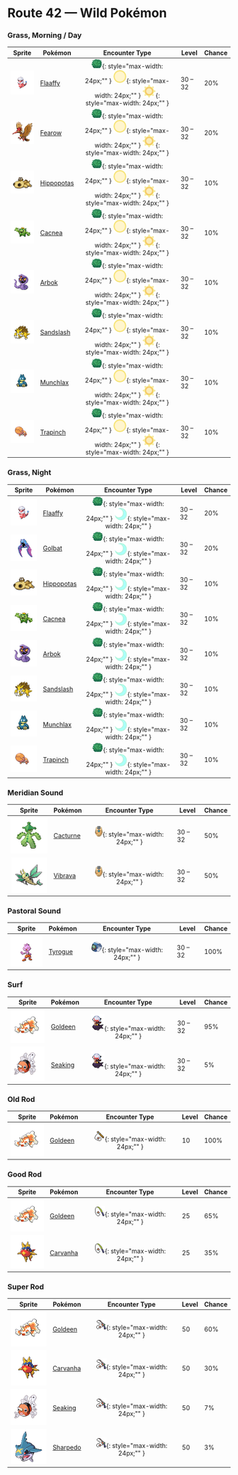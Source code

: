 # Route 42 — Wild Pokémon

### Grass, Morning / Day

| Sprite | Pokémon | Encounter Type | Level | Chance |
|:------:|---------|:--------------:|-------|--------|
| ![Flaaffy](../../assets/sprites/flaaffy/front.gif "Flaaffy: Its fluffy fleece easily stores electricity. Its rubbery hide keeps it from being electrocuted.") | [Flaaffy](../../pokemon/flaaffy.md) | ![Grass](../../assets/encounter_types/grass.png "Grass"){: style="max-width: 24px;"" } ![Morning](../../assets/encounter_types/morning.png "Morning"){: style="max-width: 24px;"" } ![Day](../../assets/encounter_types/day.png "Day"){: style="max-width: 24px;"" }| 30 – 32 | 20% |
| ![Fearow](../../assets/sprites/fearow/front.gif "Fearow: It cleverly uses its thin, long beak to pluck and eat small insects that hide under the ground.") | [Fearow](../../pokemon/fearow.md) | ![Grass](../../assets/encounter_types/grass.png "Grass"){: style="max-width: 24px;"" } ![Morning](../../assets/encounter_types/morning.png "Morning"){: style="max-width: 24px;"" } ![Day](../../assets/encounter_types/day.png "Day"){: style="max-width: 24px;"" }| 30 – 32 | 20% |
| ![Hippopotas](../../assets/sprites/hippopotas/front.gif "Hippopotas: It shrouds itself in sand to ward off germs. It travels easily through the sands of the desert.") | [Hippopotas](../../pokemon/hippopotas.md) | ![Grass](../../assets/encounter_types/grass.png "Grass"){: style="max-width: 24px;"" } ![Morning](../../assets/encounter_types/morning.png "Morning"){: style="max-width: 24px;"" } ![Day](../../assets/encounter_types/day.png "Day"){: style="max-width: 24px;"" }| 30 – 32 | 10% |
| ![Cacnea](../../assets/sprites/cacnea/front.gif "Cacnea: It lives in arid locations. Its yellow flowers bloom once a year.") | [Cacnea](../../pokemon/cacnea.md) | ![Grass](../../assets/encounter_types/grass.png "Grass"){: style="max-width: 24px;"" } ![Morning](../../assets/encounter_types/morning.png "Morning"){: style="max-width: 24px;"" } ![Day](../../assets/encounter_types/day.png "Day"){: style="max-width: 24px;"" }| 30 – 32 | 10% |
| ![Arbok](../../assets/sprites/arbok/front.gif "Arbok: With a very vengeful nature, it won’t give up the chase, no matter how far, once it targets its prey.") | [Arbok](../../pokemon/arbok.md) | ![Grass](../../assets/encounter_types/grass.png "Grass"){: style="max-width: 24px;"" } ![Morning](../../assets/encounter_types/morning.png "Morning"){: style="max-width: 24px;"" } ![Day](../../assets/encounter_types/day.png "Day"){: style="max-width: 24px;"" }| 30 – 32 | 10% |
| ![Sandslash](../../assets/sprites/sandslash/front.gif "Sandslash: If it digs at an incredible pace, it may snap off its spikes and claws. They grow back in a day.") | [Sandslash](../../pokemon/sandslash.md) | ![Grass](../../assets/encounter_types/grass.png "Grass"){: style="max-width: 24px;"" } ![Morning](../../assets/encounter_types/morning.png "Morning"){: style="max-width: 24px;"" } ![Day](../../assets/encounter_types/day.png "Day"){: style="max-width: 24px;"" }| 30 – 32 | 10% |
| ![Munchlax](../../assets/sprites/munchlax/front.gif "Munchlax: It conceals food under the long fur on its body. It carts around this food stash and swallows it without chewing.") | [Munchlax](../../pokemon/munchlax.md) | ![Grass](../../assets/encounter_types/grass.png "Grass"){: style="max-width: 24px;"" } ![Morning](../../assets/encounter_types/morning.png "Morning"){: style="max-width: 24px;"" } ![Day](../../assets/encounter_types/day.png "Day"){: style="max-width: 24px;"" }| 30 – 32 | 10% |
| ![Trapinch](../../assets/sprites/trapinch/front.gif "Trapinch: Its nest is a sloped, bowl-like pit in the desert. Once something has fallen in, there is no escape.") | [Trapinch](../../pokemon/trapinch.md) | ![Grass](../../assets/encounter_types/grass.png "Grass"){: style="max-width: 24px;"" } ![Morning](../../assets/encounter_types/morning.png "Morning"){: style="max-width: 24px;"" } ![Day](../../assets/encounter_types/day.png "Day"){: style="max-width: 24px;"" }| 30 – 32 | 10% |

### Grass, Night

| Sprite | Pokémon | Encounter Type | Level | Chance |
|:------:|---------|:--------------:|-------|--------|
| ![Flaaffy](../../assets/sprites/flaaffy/front.gif "Flaaffy: Its fluffy fleece easily stores electricity. Its rubbery hide keeps it from being electrocuted.") | [Flaaffy](../../pokemon/flaaffy.md) | ![Grass](../../assets/encounter_types/grass.png "Grass"){: style="max-width: 24px;"" } ![Night](../../assets/encounter_types/night.png "Night"){: style="max-width: 24px;"" }| 30 – 32 | 20% |
| ![Golbat](../../assets/sprites/golbat/front.gif "Golbat: It can drink more than 10 ounces of blood at once. If it has too much, it gets heavy and flies clumsily.") | [Golbat](../../pokemon/golbat.md) | ![Grass](../../assets/encounter_types/grass.png "Grass"){: style="max-width: 24px;"" } ![Night](../../assets/encounter_types/night.png "Night"){: style="max-width: 24px;"" }| 30 – 32 | 20% |
| ![Hippopotas](../../assets/sprites/hippopotas/front.gif "Hippopotas: It shrouds itself in sand to ward off germs. It travels easily through the sands of the desert.") | [Hippopotas](../../pokemon/hippopotas.md) | ![Grass](../../assets/encounter_types/grass.png "Grass"){: style="max-width: 24px;"" } ![Night](../../assets/encounter_types/night.png "Night"){: style="max-width: 24px;"" }| 30 – 32 | 10% |
| ![Cacnea](../../assets/sprites/cacnea/front.gif "Cacnea: It lives in arid locations. Its yellow flowers bloom once a year.") | [Cacnea](../../pokemon/cacnea.md) | ![Grass](../../assets/encounter_types/grass.png "Grass"){: style="max-width: 24px;"" } ![Night](../../assets/encounter_types/night.png "Night"){: style="max-width: 24px;"" }| 30 – 32 | 10% |
| ![Arbok](../../assets/sprites/arbok/front.gif "Arbok: With a very vengeful nature, it won’t give up the chase, no matter how far, once it targets its prey.") | [Arbok](../../pokemon/arbok.md) | ![Grass](../../assets/encounter_types/grass.png "Grass"){: style="max-width: 24px;"" } ![Night](../../assets/encounter_types/night.png "Night"){: style="max-width: 24px;"" }| 30 – 32 | 10% |
| ![Sandslash](../../assets/sprites/sandslash/front.gif "Sandslash: If it digs at an incredible pace, it may snap off its spikes and claws. They grow back in a day.") | [Sandslash](../../pokemon/sandslash.md) | ![Grass](../../assets/encounter_types/grass.png "Grass"){: style="max-width: 24px;"" } ![Night](../../assets/encounter_types/night.png "Night"){: style="max-width: 24px;"" }| 30 – 32 | 10% |
| ![Munchlax](../../assets/sprites/munchlax/front.gif "Munchlax: It conceals food under the long fur on its body. It carts around this food stash and swallows it without chewing.") | [Munchlax](../../pokemon/munchlax.md) | ![Grass](../../assets/encounter_types/grass.png "Grass"){: style="max-width: 24px;"" } ![Night](../../assets/encounter_types/night.png "Night"){: style="max-width: 24px;"" }| 30 – 32 | 10% |
| ![Trapinch](../../assets/sprites/trapinch/front.gif "Trapinch: Its nest is a sloped, bowl-like pit in the desert. Once something has fallen in, there is no escape.") | [Trapinch](../../pokemon/trapinch.md) | ![Grass](../../assets/encounter_types/grass.png "Grass"){: style="max-width: 24px;"" } ![Night](../../assets/encounter_types/night.png "Night"){: style="max-width: 24px;"" }| 30 – 32 | 10% |

### Meridian Sound

| Sprite | Pokémon | Encounter Type | Level | Chance |
|:------:|---------|:--------------:|-------|--------|
| ![Cacturne](../../assets/sprites/cacturne/front.gif "Cacturne: Packs of them follow travelers through the desert until the travelers can no longer move.") | [Cacturne](../../pokemon/cacturne.md) | ![Meridian Sound](../../assets/encounter_types/meridian_sound.png "Meridian Sound"){: style="max-width: 24px;"" }| 30 – 32 | 50% |
| ![Vibrava](../../assets/sprites/vibrava/front.gif "Vibrava: It vibrates its wings vigorously, creating ultrasonic waves that cause serious headaches.") | [Vibrava](../../pokemon/vibrava.md) | ![Meridian Sound](../../assets/encounter_types/meridian_sound.png "Meridian Sound"){: style="max-width: 24px;"" }| 30 – 32 | 50% |

### Pastoral Sound

| Sprite | Pokémon | Encounter Type | Level | Chance |
|:------:|---------|:--------------:|-------|--------|
| ![Tyrogue](../../assets/sprites/tyrogue/front.gif "Tyrogue: Even though it is small, it can’t be ignored because it will slug any handy target without warning.") | [Tyrogue](../../pokemon/tyrogue.md) | ![Pastoral Sound](../../assets/encounter_types/pastoral_sound.png "Pastoral Sound"){: style="max-width: 24px;"" }| 30 – 32 | 100% |

### Surf

| Sprite | Pokémon | Encounter Type | Level | Chance |
|:------:|---------|:--------------:|-------|--------|
| ![Goldeen](../../assets/sprites/goldeen/front.gif "Goldeen: A strong swimmer, it is capable of swimming nonstop up fast streams at a steady speed of five knots per hour.") | [Goldeen](../../pokemon/goldeen.md) | ![Surf](../../assets/encounter_types/surf.png "Surf"){: style="max-width: 24px;"" }| 30 – 32 | 95% |
| ![Seaking](../../assets/sprites/seaking/front.gif "Seaking: Using its horn, it bores holes in riverbed boulders, making nests to prevent its eggs from washing away.") | [Seaking](../../pokemon/seaking.md) | ![Surf](../../assets/encounter_types/surf.png "Surf"){: style="max-width: 24px;"" }| 30 – 32 | 5% |

### Old Rod

| Sprite | Pokémon | Encounter Type | Level | Chance |
|:------:|---------|:--------------:|-------|--------|
| ![Goldeen](../../assets/sprites/goldeen/front.gif "Goldeen: A strong swimmer, it is capable of swimming nonstop up fast streams at a steady speed of five knots per hour.") | [Goldeen](../../pokemon/goldeen.md) | ![Old Rod](../../assets/encounter_types/old_rod.png "Old Rod"){: style="max-width: 24px;"" }| 10 | 100% |

### Good Rod

| Sprite | Pokémon | Encounter Type | Level | Chance |
|:------:|---------|:--------------:|-------|--------|
| ![Goldeen](../../assets/sprites/goldeen/front.gif "Goldeen: A strong swimmer, it is capable of swimming nonstop up fast streams at a steady speed of five knots per hour.") | [Goldeen](../../pokemon/goldeen.md) | ![Good Rod](../../assets/encounter_types/good_rod.png "Good Rod"){: style="max-width: 24px;"" }| 25 | 65% |
| ![Carvanha](../../assets/sprites/carvanha/front.gif "Carvanha: They form packs to attack boats and rip out their hulls to sink them. They live in rivers in the jungle.") | [Carvanha](../../pokemon/carvanha.md) | ![Good Rod](../../assets/encounter_types/good_rod.png "Good Rod"){: style="max-width: 24px;"" }| 25 | 35% |

### Super Rod

| Sprite | Pokémon | Encounter Type | Level | Chance |
|:------:|---------|:--------------:|-------|--------|
| ![Goldeen](../../assets/sprites/goldeen/front.gif "Goldeen: A strong swimmer, it is capable of swimming nonstop up fast streams at a steady speed of five knots per hour.") | [Goldeen](../../pokemon/goldeen.md) | ![Super Rod](../../assets/encounter_types/super_rod.png "Super Rod"){: style="max-width: 24px;"" }| 50 | 60% |
| ![Carvanha](../../assets/sprites/carvanha/front.gif "Carvanha: They form packs to attack boats and rip out their hulls to sink them. They live in rivers in the jungle.") | [Carvanha](../../pokemon/carvanha.md) | ![Super Rod](../../assets/encounter_types/super_rod.png "Super Rod"){: style="max-width: 24px;"" }| 50 | 30% |
| ![Seaking](../../assets/sprites/seaking/front.gif "Seaking: Using its horn, it bores holes in riverbed boulders, making nests to prevent its eggs from washing away.") | [Seaking](../../pokemon/seaking.md) | ![Super Rod](../../assets/encounter_types/super_rod.png "Super Rod"){: style="max-width: 24px;"" }| 50 | 7% |
| ![Sharpedo](../../assets/sprites/sharpedo/front.gif "Sharpedo: It can swim at speeds of 75 mph by jetting seawater through its body. It is the bandit of the sea.") | [Sharpedo](../../pokemon/sharpedo.md) | ![Super Rod](../../assets/encounter_types/super_rod.png "Super Rod"){: style="max-width: 24px;"" }| 50 | 3% |

